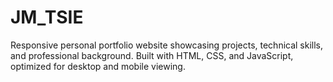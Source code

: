 # JM_TSIE
Responsive personal portfolio website showcasing projects, technical skills, and professional background. Built with HTML, CSS, and JavaScript, optimized for desktop and mobile viewing.
